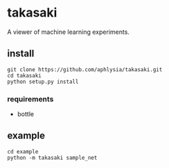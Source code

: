 # takasaki
A viewer of machine learning experiments.

## install

```
git clone https://github.com/aphlysia/takasaki.git
cd takasaki
python setup.py install
```

### requirements

- bottle

## example

```
cd example
python -m takasaki sample_net
```
